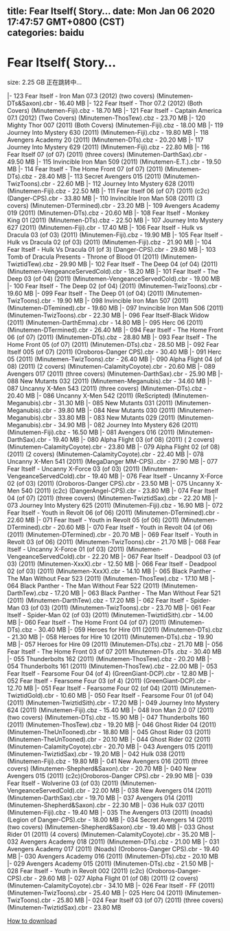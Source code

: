 
title: Fear Itself( Story…
date: Mon Jan 06 2020 17:47:57 GMT+0800 (CST)    
categories: baidu
---

# Fear Itself( Story…
size: 2.25 GB
 正在跳转中...
 
|- 123 Fear Itself - Iron Man 07.3 (2012) (two covers) (Minutemen-DTs&Saxon).cbr - 16.40 MB
|- 122 Fear Itself - Thor 07.2 (2012) (Both Covers) (Minutemen-Fiji).cbz - 18.70 MB
|- 121 Fear Itself - Captain America 07.1 (2012) (Two Covers) (Minutemen-ThosTew).cbz - 23.70 MB
|- 120 Mighty Thor 007 (2011) (Both Covers) (Minutemen-Fiji).cbz - 18.00 MB
|- 119 Journey Into Mystery 630 (2011) (Minutemen-Fiji).cbz - 19.80 MB
|- 118 Avengers Academy 20 (2011) (Minutemen-DTs).cbz - 20.20 MB
|- 117 Journey Into Mystery 629 (2011) (Minutemen-Fiji).cbz - 22.80 MB
|- 116 Fear Itself 07 (of 07) (2011) (three covers) (Minutemen-DarthSax).cbr - 49.50 MB
|- 115 Invincible Iron Man 509 (2011) (Minutemen-E.T.).cbr - 19.50 MB
|- 114 Fear Itself - The Home Front 07 (of 07) (2011) (Minutemen-DTs).cbz - 28.40 MB
|- 113 Secret Avengers 015 (2011) (Minutemen-TwizToons).cbr - 22.60 MB
|- 112 Journey Into Mystery 628 (2011) (Minutemen-Fiji).cbz - 22.50 MB
|- 111 Fear Itself 06 (of 07) (2011) (c2c) (Danger-CPS).cbr - 33.80 MB
|- 110 Invincible Iron Man 508 (2011) (3 covers) (Minutemen-DTermined).cbr - 23.20 MB
|- 109 Avengers Academy 019 (2011) (Minutemen-DTs).cbz - 20.60 MB
|- 108 Fear Itself - Monkey King 01 (2011) (Minutemen-DTs).cbz - 22.50 MB
|- 107 Journey Into Mystery 627 (2011) (Minutemen-Fiji).cbr - 17.40 MB
|- 106 Fear Itself - Hulk vs Dracula 03 (of 03) (2011) (Minutemen-Fiji).cbz - 19.90 MB
|- 105 Fear Itself - Hulk vs Dracula 02 (of 03) (2011) (Minutemen-Fiji).cbz - 21.90 MB
|- 104 Fear Itself - Hulk Vs Dracula 01 (of 3) (Danger-CPS).cbr - 29.80 MB
|- 103 Tomb of Dracula Presents - Throne of Blood 01 (2011) (Minutemen-TwiztidTew).cbz - 29.90 MB
|- 102 Fear Itself - The Deep 04 (of 04) (2011) (Minutemen-VengeanceServedCold).cbr - 18.20 MB
|- 101 Fear Itself - The Deep 03 (of 04) (2011) (Minutemen-VengeanceServedCold).cbr - 19.00 MB
|- 100 Fear Itself - The Deep 02 (of 04) (2011) (Minutemen-TwizToons).cbr - 19.60 MB
|- 099 Fear Itself - The Deep 01 (of 04) (2011) (Minutemen-TwizToons).cbr - 19.90 MB
|- 098 Invincible Iron Man 507 (2011) (Minutemen-DTemined).cbr - 19.60 MB
|- 097 Invincible Iron Man 506 (2011) (Minutemen-TwizToons).cbr - 22.30 MB
|- 096  Fear Itself-Black Widow (2011) (Minutemen-DarthEmma).cbr - 14.80 MB
|- 095 Herc 06 (2011) (Minutemen-DTermined).cbr - 26.40 MB
|- 094 Fear Itself - The Home Front 06 (of 07) (2011) (Minutemen-DTs).cbz - 28.80 MB
|- 093 Fear Itself - The Home Front 05 (of 07) (2011) (Minutemen-DTs).cbz - 28.50 MB
|- 092 Fear Itself 005 (of 07) (2011) (Oroboros-Danger CPS).cbr - 30.40 MB
|- 091 Herc 05 (2011) (Minutemen-TwizToons).cbr - 26.40 MB
|- 090 Alpha Flight 04 (of 08) (2011) (2 covers) (Minutemen-CalamityCoyote).cbr - 20.60 MB
|- 089 Avengers 017 (2011) (three covers) (Minutemen-DarthSax).cbr - 25.90 MB
|- 088 New Mutants 032 (2011) (Minutemen-Meganubis).cbr - 34.60 MB
|- 087 Uncanny X-Men 543 (2011) (three covers) (Minutemen-DTs).cbz - 20.40 MB
|- 086 Uncanny X-Men 542 (2011) (ReScripted) (Minutemen-Meganubis).cbr - 31.30 MB
|- 085 New Mutants 031 (2011) (Minutemen-Meganubis).cbr - 39.80 MB
|- 084 New Mutants 030 (2011) (Minutemen-Meganubis).cbr - 33.80 MB
|- 083 New Mutants 029 (2011) (Minutemen-Meganubis).cbr - 34.90 MB
|- 082 Journey Into Mystery 626 (2011) (Minutemen-Fiji).cbz - 16.50 MB
|- 081 Avengers 016 (2011) (Minutemen-DarthSax).cbr - 19.40 MB
|- 080 Alpha Flight 03 (of 08) (2011) ( 2 covers) (Minutemen-CalamityCoyote).cbr - 23.80 MB
|- 079 Alpha Flight 02 (of 08) (2011) (2 covers) (Minutemen-CalamityCoyote).cbr - 22.40 MB
|- 078 Uncanny X-Men 541 (2011) (MegaDanger MM-CPS)..cbr - 27.90 MB
|- 077 Fear Itself - Uncanny X-Force 03 (of 03) (2011) (Minutemen-VengeanceServedCold).cbr - 19.40 MB
|- 076 Fear Itself - Uncanny X-Force 02 (of 03) (2011) (Oroboros-Danger CPS).cbr - 23.50 MB
|- 075 Uncanny X-Men 540 (2011) (c2c) (DangerAngel-CPS).cbr - 23.80 MB
|- 074 Fear Itself 04 (of 07) (2011) (three covers) (Minutemen-TwiztidSax).cbr - 22.20 MB
|- 073 Journey Into Mystery 625 (2011) (Minutemen-Fiji).cbz - 16.90 MB
|- 072 Fear Itself - Youth in Revolt 06 (of 06) (2011) (Minutemen-DTermined).cbr - 22.60 MB
|- 071 Fear Itself - Youth in Revolt 05 (of 06) (2011) (Minutemen-DTermined).cbr - 20.60 MB
|- 070 Fear Itself - Youth in Revolt 04 (of 06) (2011) (Minutemen-DTermined).cbr - 20.70 MB
|- 069 Fear Itself - Youth in Revolt 03 (of 06) (2011) (Minutemen-TwizToons).cbr - 21.70 MB
|- 068 Fear Itself - Uncanny X-Force 01 (of 03) (2011) (Minutemen-VengeanceServedCold).cbr - 22.20 MB
|- 067 Fear Itself - Deadpool 03 (of 03) (2011) (Minutemen-XxxX).cbr - 12.50 MB
|- 066 Fear Itself - Deadpool 02 (of 03) (2011) (Minutemen-XxxX).cbr - 14.10 MB
|- 065 Black Panther - The Man Without Fear 523 (2011) (Minutemen-ThosTew).cbz - 17.10 MB
|- 064 Black Panther - The Man Without Fear 522 (2011) (Minutemen-DarthTew).cbz - 17.20 MB
|- 063 Black Panther - The Man Without Fear 521 (2011) (Minutemen-DarthTew).cbz - 17.20 MB
|- 062 Fear Itself - Spider-Man 03 (of 03) (2011) (Minutemen-TwizToons).cbr - 23.70 MB
|- 061 Fear Itself - Spider-Man 02 (of 03) (2011) (Minutemen-TwiztidSith).cbr - 14.00 MB
|- 060 Fear Itself - The Home Front 04 (of 07) (2011) (Minutemen-DTs).cbz - 30.40 MB
|- 059 Heroes for Hire 011 (2011) (Minutemen-DTs).cbz - 21.30 MB
|- 058 Heroes for Hire 10 (2011) (Minutemen-DTs).cbz - 19.90 MB
|- 057 Heroes for Hire 09 (2011) (Minutemen-DTs).cbz - 21.70 MB
|- 056 Fear Itself - The Home Front 03  of 07   2011   Minutemen-DTs .cbz - 30.40 MB
|- 055 Thunderbolts 162 (2011) (Minutemen-ThosTew).cbz - 20.20 MB
|- 054 Thunderbolts 161 (2011) (Minutemen-ThosTew).cbz - 22.00 MB
|- 053 Fear Itself - Fearsome Four 04 (of 4) (GreenGiant-DCP).cbr - 12.80 MB
|- 052 Fear Itself - Fearsome Four 03 (of 4) (2011) (GreenGiant-DCP).cbr - 12.70 MB
|- 051 Fear Itself - Fearsome Four 02 (of 04) (2011) (Minutemen-TwiztidGold).cbr - 10.60 MB
|- 050 Fear Itself - Fearsome Four 01 (of 04) (2011) (Minutemen-TwiztidSith).cbr - 17.20 MB
|- 049 Journey Into Mystery 624 (2011) (Minutemen-Fiji).cbz - 15.40 MB
|- 048 Iron Man 2.0 07 (2011) (two covers) (Minutemen-DTs).cbz - 15.90 MB
|- 047 Thunderbolts 160 (2011) (Minutemen-ThosTew).cbz - 19.20 MB
|- 046 Ghost Rider 04 (2011) (Minutemen-TheUnTooned).cbr - 18.80 MB
|- 045 Ghost Rider 03 (2011) (Minutemen-TheUnTooned).cbr - 20.10 MB
|- 044 Ghost Rider 02 (2011) (Minutemen-CalamityCoyote).cbr - 20.70 MB
|- 043 Avengers 015 (2011) (Minutemen-TwiztidSax).cbr - 19.20 MB
|- 042 Hulk 038 (2011) (Minutemen-Fiji).cbz - 19.80 MB
|- 041 New Avengers 016 (2011) (three covers) (Minutemen-Shepherd&Saxon).cbr - 20.70 MB
|- 040 New Avengers 015 (2011) (c2c)(Oroboros-Danger CPS).cbr - 29.90 MB
|- 039 Fear Itself - Wolverine 03 (of 03) (2011) (Minutemen-VengeanceServedCold).cbr - 22.00 MB
|- 038 New Avengers 014 (2011) (Minutemen-DarthSax).cbr - 19.70 MB
|- 037 Avengers 014 (2011) (Minutemen-Shepherd&Saxon).cbr - 22.30 MB
|- 036 Hulk 037 (2011) (Minutemen-Fiji).cbz - 19.40 MB
|- 035 The Avengers 013 (2011) (noads) (Legion of Danger-CPS).cbr - 18.00 MB
|- 034 Secret Avengers 14 (2011) (two covers) (Minutemen-Shepherd&Saxon).cbr - 19.40 MB
|- 033 Ghost Rider 01 (2011) (4 covers) (Minutemen-CalamityCoyote).cbr - 35.20 MB
|- 032 Avengers Academy 018 (2011) (Minutemen-DTs).cbz - 21.00 MB
|- 031 Avengers Academy 017 (2011) (Noads) (Oroboros-Danger CPS).cbr - 19.40 MB
|- 030 Avengers Academy 016 (2011) (Minutemen-DTs).cbz - 20.10 MB
|- 029 Avengers Academy 015 (2011) (Minutemen-DTs).cbz - 21.50 MB
|- 028 Fear Itself - Youth in Revolt 002 (2011) (c2c) (Oroboros-Danger-CPS).cbr - 29.60 MB
|- 027 Alpha Flight 01 (of 08) (2011) (2 covers) (Minutemen-CalamityCoyote).cbr - 34.10 MB
|- 026 Fear Itself - FF (2011) (Minutemen-TwizToons).cbr - 25.40 MB
|- 025 Herc 04 (2011) (Minutemen-TwizToons).cbr - 25.80 MB
|- 024 Fear Itself 03 (of 07) (2011) (three covers) (Minutemen-TwiztidSax).cbr - 23.80 MB

[How to download](https://bpcam.bemobtrk.com/go/2ceec3aa-1ca2-46d6-b9ff-aaa5c184517c?jno=5440)